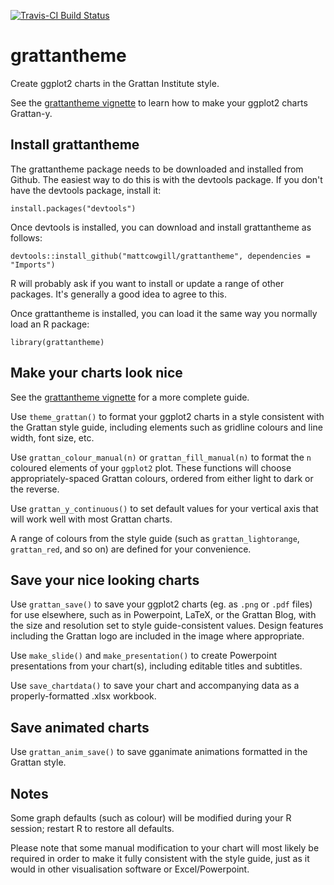 [![Travis-CI Build Status](https://travis-ci.org/MattCowgill/grattantheme.svg?branch=master)](https://travis-ci.org/MattCowgill/grattantheme)


# grattantheme
Create ggplot2 charts in the Grattan Institute style.

See the [grattantheme vignette](https://github.com/MattCowgill/grattantheme/blob/master/vignettes/using_grattantheme.pdf) to learn how to make your ggplot2 charts Grattan-y.

## Install grattantheme

The grattantheme package needs to be downloaded and installed from Github. The easiest way to do this is with the devtools package. If you don't have the devtools package, install it:

`install.packages("devtools")`

Once devtools is installed, you can download and install grattantheme as follows:

`devtools::install_github("mattcowgill/grattantheme", dependencies = "Imports")`

R will probably ask if you want to install or update a range of other packages. It's generally a good idea to agree to this.

Once grattantheme is installed, you can load it the same way you normally load an R package:

`library(grattantheme)`

## Make your charts look nice

See the [grattantheme vignette](https://github.com/MattCowgill/grattantheme/blob/master/vignettes/using_grattantheme.pdf) for a more complete guide.

Use `theme_grattan()` to format your ggplot2 charts in a style consistent with the Grattan style guide, including elements such as gridline colours and line width, font size, etc.

Use `grattan_colour_manual(n)` or `grattan_fill_manual(n)` to format the `n` coloured elements of your `ggplot2` plot. These functions will choose appropriately-spaced Grattan colours, ordered from either light to dark or the reverse. 

Use `grattan_y_continuous()` to set default values for your vertical axis that will work well with most Grattan charts.

A range of colours from the style guide (such as `grattan_lightorange`, `grattan_red`, and so on) are defined for your convenience.

## Save your nice looking charts

Use `grattan_save()` to save your ggplot2 charts (eg. as `.png` or `.pdf` files) for use elsewhere, such as in Powerpoint, LaTeX, or the Grattan Blog, with the size and resolution set to style guide-consistent values. Design features including the Grattan logo are included in the image where appropriate.

Use `make_slide()` and `make_presentation()` to create Powerpoint presentations from your chart(s), including editable titles and subtitles.

Use `save_chartdata()` to save your chart and accompanying data as a
properly-formatted .xlsx workbook.

## Save animated charts

Use `grattan_anim_save()` to save gganimate animations formatted in the Grattan style.

## Notes

Some graph defaults (such as colour) will be modified during your R session; restart R to restore all defaults.

Please note that some manual modification to your chart will most likely be required in order to make it fully consistent with the style guide, just as it would in other visualisation software or Excel/Powerpoint. 
